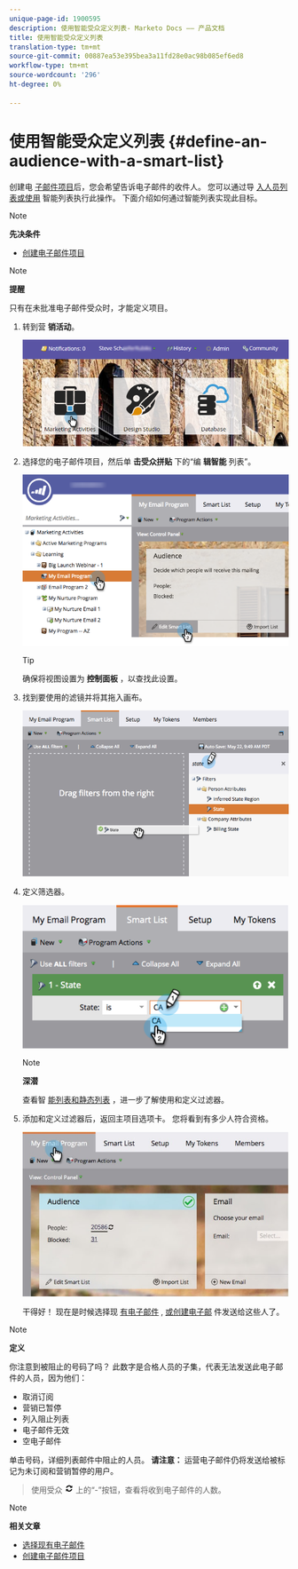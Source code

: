 ```yaml
---
unique-page-id: 1900595
description: 使用智能受众定义列表- Marketo Docs —— 产品文档
title: 使用智能受众定义列表
translation-type: tm+mt
source-git-commit: 00887ea53e395bea3a11fd28e0ac98b085ef6ed8
workflow-type: tm+mt
source-wordcount: '296'
ht-degree: 0%

---
```



# 使用智能受众定义列表 {#define-an-audience-with-a-smart-list}

创建电 [子邮件项目](../../../../product-docs/email-marketing/email-programs/creating-an-email-program/create-an-email-program.md)后，您会希望告诉电子邮件的收件人。 您可以通过导 [入人员列表或使用](define-an-audience-by-importing-a-list.md) 智能列表执行此操作。 下面介绍如何通过智能列表实现此目标。

>[!NOTE]
>
>**先决条件**
>
>* [创建电子邮件项目](../../../../product-docs/email-marketing/email-programs/creating-an-email-program/create-an-email-program.md)

>



>[!NOTE]
>
>**提醒**
>
>只有在未批准电子邮件受众时，才能定义项目。

1. 转到营 **销活动**。

   ![](assets/login-marketing-activities.png)

1. 选择您的电子邮件项目，然后单 **击受众拼贴** 下的“编 **辑智能** 列表”。

   ![](assets/2017-05-22-09-46-37.png)

   >[!TIP]
   >
   >确保将视图设置为 **控制面板** ，以查找此设置。

1. 找到要使用的滤镜并将其拖入画布。

   ![](assets/dragstate.png)

1. 定义筛选器。

   ![](assets/image2014-9-12-11-3a1-3a14.png)

   >[!NOTE]
   >
   >**深潜**
   >
   >
   >查看智 [能列表和静态列表](http://docs.marketo.com/display/docs/smart+lists+and+static+lists) ，进一步了解使用和定义过滤器。

1. 添加和定义过滤器后，返回主项目选项卡。 您将看到有多少人符合资格。

   ![](assets/myemailprogram.jpg)

   干得好！ 现在是时候选择现 [有电子邮件](../../../../product-docs/email-marketing/email-programs/email-program-actions/choose-an-existing-email.md) , [或创建电子邮](../../../../product-docs/email-marketing/email-programs/email-program-actions/create-an-email-for-an-email-program.md) 件发送给这些人了。

>[!NOTE]
>
>**定义**
>
>你注意到被阻止的号码了吗？ 此数字是合格人员的子集，代表无法发送此电子邮件的人员，因为他们：
>
>* 取消订阅
>* 营销已暂停
>* 列入阻止列表
>* 电子邮件无效
>* 空电子邮件

>
>
单击号码，详细列表邮件中阻止的人员。 **请注意：** 运营电子邮件仍将发送给被标记为未订阅和营销暂停的用户。
>
>使用受众 ![拼贴](assets/image2014-10-23-16-3a32-3a36.png) 上的“-”按钮，查看将收到电子邮件的人数。

>[!NOTE]
>
>**相关文章**
>
>* [选择现有电子邮件](../../../../product-docs/email-marketing/email-programs/email-program-actions/choose-an-existing-email.md)
>* [创建电子邮件项目](../../../../product-docs/email-marketing/email-programs/email-program-actions/create-an-email-for-an-email-program.md)

>



